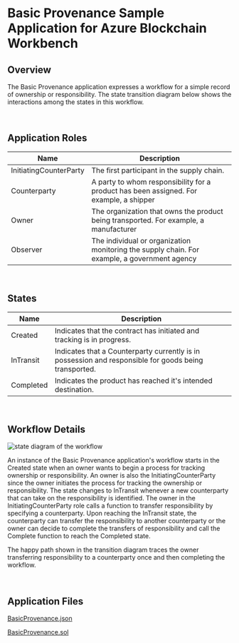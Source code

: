 Basic Provenance Sample Application for Azure Blockchain Workbench
==============================

Overview
---------

The Basic Provenance application expresses a workflow for a simple record of
ownership or responsibility.  The state transition diagram below shows the
interactions among the states in this workflow.

<br />

Application Roles
------------------

| Name                   | Description                                       |
|------------------------|---------------------------------------------------|
| InitiatingCounterParty | The first participant in the supply chain. |
| Counterparty | A party to whom responsibility for a product has been assigned. For example, a shipper |
| Owner | The organization that owns the product being transported. For example, a manufacturer |
| Observer | The individual or organization monitoring the supply chain. For example, a government agency |

 <br />

States
-------

| Name                   | Description                                       |
|------------------------|---------------------------------------------------|
|Created |Indicates that the contract has initiated and tracking is in progress. |
|InTransit |Indicates that a Counterparty currently is in possession and responsible for goods being transported.|
|Completed |Indicates the product has reached it's intended destination.|

<br />

Workflow Details
----------------

![state diagram of the workflow](https://raw.githubusercontent.com/caleteeter/basic-provenance/master/media/c3d3c6764f6ae1e565c0929d2f2fed48.png)

An instance of the Basic Provenance application's workflow starts in the Created
state when an owner wants to begin a process for tracking ownership or
responsibility.  An owner is also the InitiatingCounterParty since the owner
initiates the process for tracking the ownership or responsibility.  The state
changes to InTransit whenever a new counterparty that can take on the
responsibility is identified.  The owner in the InitiatingCounterParty role
calls a function to transfer responsibility by specifying a counterparty.  Upon
reaching the InTransit state, the counterparty can transfer the responsibility
to another counterparty or the owner can decide to complete the transfers of
responsibility and call the Complete function to reach the Completed state.

The happy path shown in the transition diagram traces the owner transferring
responsibility to a counterparty once and then completing the workflow.

<br />

Application Files
-----------------
[BasicProvenance.json](https://raw.githubusercontent.com/caleteeter/basic-provenance/master/BasicProvenance.json)

[BasicProvenance.sol](https://raw.githubusercontent.com/caleteeter/basic-provenance/master/contracts/BasicProvenance.sol)
